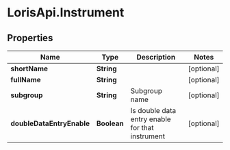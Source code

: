 # LorisApi.Instrument

## Properties
Name | Type | Description | Notes
------------ | ------------- | ------------- | -------------
**shortName** | **String** |  | [optional] 
**fullName** | **String** |  | [optional] 
**subgroup** | **String** | Subgroup name | [optional] 
**doubleDataEntryEnable** | **Boolean** | Is double data entry enable for that instrument | [optional] 


